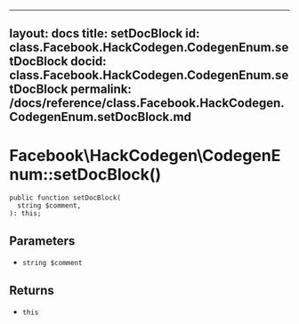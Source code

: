 
***

layout: docs
title: setDocBlock
id: class.Facebook.HackCodegen.CodegenEnum.setDocBlock
docid: class.Facebook.HackCodegen.CodegenEnum.setDocBlock
permalink: /docs/reference/class.Facebook.HackCodegen.CodegenEnum.setDocBlock.md
---







# Facebook\\HackCodegen\\CodegenEnum::setDocBlock()




``` Hack
public function setDocBlock(
  string $comment,
): this;
```




## Parameters




* ` string $comment `




## Returns




- ` this `